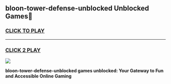 
## bloon-tower-defense-unblocked Unblocked Games👋
<h3>
<a href="https://news.freeplayer.one?title=bloon-tower-defense-unblocked&ref=16F">CLICK TO PLAY</a></h3>
<hr>

<h3>
<a href="https://news.freeplayer.one?title=bloon-tower-defense-unblocked&ref=16F">CLICK 2 PLAY</a>
  
</h3>

<a href="https://news.freeplayer.one?title=bloon-tower-defense-unblocked&ref=16F/"><img src="https://clearcache.store/games.png"></a>


**bloon-tower-defense-unblocked games unblocked: Your Gateway to Fun and Accessible Online Gaming**
